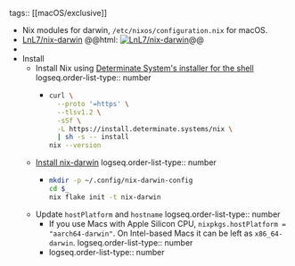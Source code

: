 tags:: [[macOS/exclusive]]

- Nix modules for darwin, `/etc/nixos/configuration.nix` for macOS.
- [LnL7/nix-darwin](https://github.com/LnL7/nix-darwin)
  @@html: <a href="https://github.com/LnL7/nix-darwin/"><img src="https://github-readme-stats-astronomer.vercel.app/api/pin/?username=LnL7&repo=nix-darwin&theme=tokyonight" alt="LnL7/nix-darwin"/></a>@@
-
- Install
	- Install Nix using [Determinate System's installer for the shell](https://github.com/DeterminateSystems/nix-installer)
	  logseq.order-list-type:: number
		- ```bash
		  curl \
		    --proto '=https' \
		    --tlsv1.2 \
		    -sSf \
		    -L https://install.determinate.systems/nix \
		    | sh -s -- install
		  nix --version
		  ```
	- [Install nix-darwin](https://github.com/LnL7/nix-darwin#installing)
	  logseq.order-list-type:: number
		- ```bash
		  mkdir -p ~/.config/nix-darwin-config
		  cd $_
		  nix flake init -t nix-darwin
		  ```
	- Update `hostPlatform` and `hostname`
	  logseq.order-list-type:: number
		- If you use Macs with Apple Silicon CPU, `nixpkgs.hostPlatform = "aarch64-darwin"`. On Intel-based Macs it can be left as `x86_64-darwin`.
		  logseq.order-list-type:: number
		- logseq.order-list-type:: number
